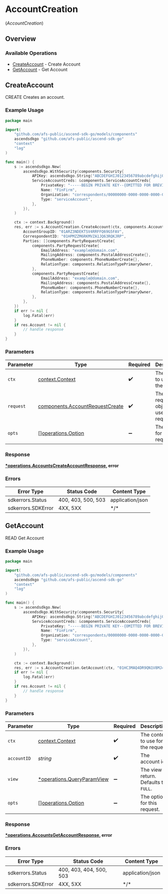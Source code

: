 # AccountCreation
(*AccountCreation*)

## Overview

### Available Operations

* [CreateAccount](#createaccount) - Create Account
* [GetAccount](#getaccount) - Get Account

## CreateAccount

CREATE Creates an account.

### Example Usage

```go
package main

import(
	"github.com/afs-public/ascend-sdk-go/models/components"
	ascendsdkgo "github.com/afs-public/ascend-sdk-go"
	"context"
	"log"
)

func main() {
    s := ascendsdkgo.New(
        ascendsdkgo.WithSecurity(components.Security{
            APIKey: ascendsdkgo.String("ABCDEFGHIJ0123456789abcdefghij0123456789"),
            ServiceAccountCreds: &components.ServiceAccountCreds{
                PrivateKey: "-----BEGIN PRIVATE KEY--{OMITTED FOR BREVITY}",
                Name: "FinFirm",
                Organization: "correspondents/00000000-0000-0000-0000-000000000000",
                Type: "serviceAccount",
            },
        }),
    )

    ctx := context.Background()
    res, err := s.AccountCreation.CreateAccount(ctx, components.AccountRequestCreate{
        AccountGroupID: "01ARZ3NDEKTSV4RRFFQ69G5FAV",
        CorrespondentID: "01HPMZZM6RKMVZA1JQ63RQKJRP",
        Parties: []components.PartyRequestCreate{
            components.PartyRequestCreate{
                EmailAddress: "example@domain.com",
                MailingAddress: components.PostalAddressCreate{},
                PhoneNumber: components.PhoneNumberCreate{},
                RelationType: components.RelationTypePrimaryOwner,
            },
            components.PartyRequestCreate{
                EmailAddress: "example@domain.com",
                MailingAddress: components.PostalAddressCreate{},
                PhoneNumber: components.PhoneNumberCreate{},
                RelationType: components.RelationTypePrimaryOwner,
            },
        },
    })
    if err != nil {
        log.Fatal(err)
    }
    if res.Account != nil {
        // handle response
    }
}
```

### Parameters

| Parameter                                                                          | Type                                                                               | Required                                                                           | Description                                                                        |
| ---------------------------------------------------------------------------------- | ---------------------------------------------------------------------------------- | ---------------------------------------------------------------------------------- | ---------------------------------------------------------------------------------- |
| `ctx`                                                                              | [context.Context](https://pkg.go.dev/context#Context)                              | :heavy_check_mark:                                                                 | The context to use for the request.                                                |
| `request`                                                                          | [components.AccountRequestCreate](../../models/components/accountrequestcreate.md) | :heavy_check_mark:                                                                 | The request object to use for the request.                                         |
| `opts`                                                                             | [][operations.Option](../../models/operations/option.md)                           | :heavy_minus_sign:                                                                 | The options for this request.                                                      |

### Response

**[*operations.AccountsCreateAccountResponse](../../models/operations/accountscreateaccountresponse.md), error**

### Errors

| Error Type         | Status Code        | Content Type       |
| ------------------ | ------------------ | ------------------ |
| sdkerrors.Status   | 400, 403, 500, 503 | application/json   |
| sdkerrors.SDKError | 4XX, 5XX           | \*/\*              |

## GetAccount

READ Get Account

### Example Usage

```go
package main

import(
	"github.com/afs-public/ascend-sdk-go/models/components"
	ascendsdkgo "github.com/afs-public/ascend-sdk-go"
	"context"
	"log"
)

func main() {
    s := ascendsdkgo.New(
        ascendsdkgo.WithSecurity(components.Security{
            APIKey: ascendsdkgo.String("ABCDEFGHIJ0123456789abcdefghij0123456789"),
            ServiceAccountCreds: &components.ServiceAccountCreds{
                PrivateKey: "-----BEGIN PRIVATE KEY--{OMITTED FOR BREVITY}",
                Name: "FinFirm",
                Organization: "correspondents/00000000-0000-0000-0000-000000000000",
                Type: "serviceAccount",
            },
        }),
    )

    ctx := context.Background()
    res, err := s.AccountCreation.GetAccount(ctx, "01HC3MAQ4DR9QN1V8MJ4CN1HMK", nil)
    if err != nil {
        log.Fatal(err)
    }
    if res.Account != nil {
        // handle response
    }
}
```

### Parameters

| Parameter                                                               | Type                                                                    | Required                                                                | Description                                                             | Example                                                                 |
| ----------------------------------------------------------------------- | ----------------------------------------------------------------------- | ----------------------------------------------------------------------- | ----------------------------------------------------------------------- | ----------------------------------------------------------------------- |
| `ctx`                                                                   | [context.Context](https://pkg.go.dev/context#Context)                   | :heavy_check_mark:                                                      | The context to use for the request.                                     |                                                                         |
| `accountID`                                                             | *string*                                                                | :heavy_check_mark:                                                      | The account id.                                                         | 01HC3MAQ4DR9QN1V8MJ4CN1HMK                                              |
| `view`                                                                  | [*operations.QueryParamView](../../models/operations/queryparamview.md) | :heavy_minus_sign:                                                      | The view to return. Defaults to `FULL`.                                 | FULL                                                                    |
| `opts`                                                                  | [][operations.Option](../../models/operations/option.md)                | :heavy_minus_sign:                                                      | The options for this request.                                           |                                                                         |

### Response

**[*operations.AccountsGetAccountResponse](../../models/operations/accountsgetaccountresponse.md), error**

### Errors

| Error Type              | Status Code             | Content Type            |
| ----------------------- | ----------------------- | ----------------------- |
| sdkerrors.Status        | 400, 403, 404, 500, 503 | application/json        |
| sdkerrors.SDKError      | 4XX, 5XX                | \*/\*                   |